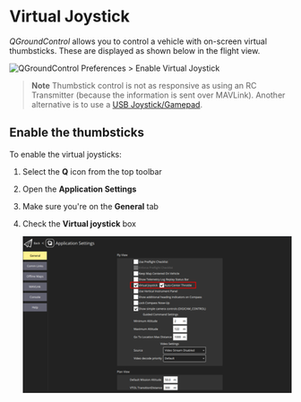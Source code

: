 # Virtual Joystick

*QGroundControl* allows you to control a vehicle with on-screen virtual thumbsticks. These are displayed as shown below in the flight view.

![QGroundControl Preferences > Enable Virtual Joystick](../../assets/settings/joystick_virtual_joystick_displayed.jpg)

> **Note** Thumbstick control is not as responsive as using an RC Transmitter (because the information is sent over MAVLink). Another alternative is to use a [USB Joystick/Gamepad](../SetupView/Joystick.md).


## Enable the thumbsticks

To enable the virtual joysticks:

1. Select the **Q** icon from the top toolbar
1. Open the **Application Settings**
1. Make sure you're on the **General** tab
1. Check the **Virtual joystick** box

   ![QGroundControl Application Settings > Enable Virtual joystick](../../assets/settings/joystick_virtual_joystick_enable.png)
